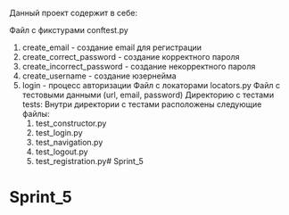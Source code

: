 Данный проект содержит в себе:

Файл с фикстурами conftest.py
1. create_email - создание email для регистрации 
2. create_correct_password - создание корректного пароля
3. create_incorrect_password - создание некорректного пароля
4. create_username - создание юзернейма
5. login - процесс авторизации
Файл с локаторами locators.py
Файл с тестовыми данными (url, email, password)
Директорию с тестами tests:
    Внутри директории с тестами расположены следующие файлы:
    1. test_constructor.py
    2. test_login.py
    3. test_navigation.py
    4. test_logout.py
    5. test_registration.py# Sprint_5
# Sprint_5